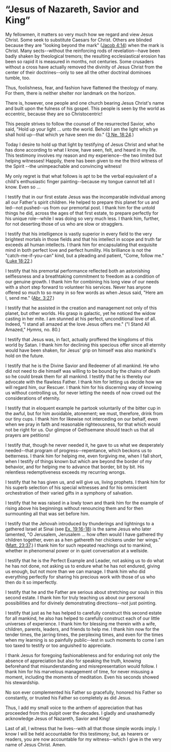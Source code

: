 # “Jesus of Nazareth, Savior and King”

My fellowmen, it matters so very much how we regard and view Jesus Christ.
Some seek to substitute Caesars for Christ. Others are blinded because they
are "looking beyond the mark" ([Jacob
4:14](https://www.lds.org/scriptures/bofm/jacob/4.14?lang=eng#13)) when the
mark is Christ. Many sects--without the reinforcing rods of revelation--have
been badly shaken by theological tremors; the resulting ecclesiastical erosion
has been so rapid it is measured in months, not centuries. Some crusaders
without a cross have actually removed the divinity of Jesus Christ from the
center of their doctrines--only to see all the other doctrinal dominoes
tumble, too.

Thus, foolishness, fear, and fashion have flattened the theology of many. For
them, there is neither shelter nor landmark on the horizon.

There is, however, one people and one church bearing Jesus Christ's name and
built upon the fulness of his gospel. This people is seen by the world as
eccentric, because they are so Christocentric!

This people strives to follow the counsel of the resurrected Savior, who said,
"Hold up your light ... unto the world. Behold I am the light which ye shall
hold up--that which ye have seen me do." ([3 Ne.
18:24](https://www.lds.org/scriptures/bofm/3-ne/18.24?lang=eng#23).)

Today I desire to hold up that light by testifying of Jesus Christ and what he
has done according to what I know, have seen, felt, and heard in my life. This
testimony involves my reason and my experience--the two limited but helping
witnesses! Happily, there has been given to me the third witness of the Spirit
--the unimpeachable and convincing witness!

My only regret is that what follows is apt to be the verbal equivalent of a
child's enthusiastic finger painting--because my tongue cannot tell all I
know. Even so ...

I testify that in our first estate Jesus was the incomparable individual among
all our Father's spirit children. He helped to prepare this planet for us and
led--not pushed--us from our premortal post. I thank him for the untold things
he did, across the ages of that first estate, to prepare perfectly for his
unique role--while I was doing so very much less. I thank him, further, for
not deserting those of us who are slow or stragglers.

I testify that his intelligence is vastly superior in every field to the very
brightest mortals in those fields and that his intellect in scope and truth
far exceeds all human intellects. I thank him for encapsulating that exquisite
mind in both perfect love and perfect humility. His brilliance is not the
"catch-me-if-you-can" kind, but a pleading and patient, "Come, follow me."
([Luke 18:22](https://www.lds.org/scriptures/nt/luke/18.22?lang=eng#21).)

I testify that his premortal performance reflected both an astonishing
selflessness and a breathtaking commitment to freedom as a condition of our
genuine growth. I thank him for combining his long view of our needs with a
short step forward to volunteer his services. Never has anyone offered so much
to so many in so few words as when Jesus said, "Here am I, send me." ([Abr.
3:27](https://www.lds.org/scriptures/pgp/abr/3.27?lang=eng#26).)

I testify that he assisted in the creation and management not only of this
planet, but other worlds. His grasp is galactic, yet he noticed the widow
casting in her mite. I am stunned at his perfect, unconditional love of all.
Indeed, "I stand all amazed at the love Jesus offers me." ("I Stand All
Amazed," _Hymns,_ no. 80.)

I testify that Jesus was, in fact, actually proffered the kingdoms of this
world by Satan. I thank him for declining this specious offer since all
eternity would have been shaken, for Jesus' grip on himself was also mankind's
hold on the future.

I testify that he is the Divine Savior and Redeemer of all mankind. He who did
not need to die himself was willing to be bound by the chains of death so he
could break them for all mankind. I testify that he is thereby our advocate
with the flawless Father. I thank him for letting us decide how we will regard
him, our Rescuer. I thank him for his discerning way of knowing us without
controlling us, for never letting the needs of now crowd out the
considerations of eternity.

I testify that in eloquent example he partook voluntarily of the bitter cup in
the awful, but for him avoidable, atonement; we must, therefore, drink from
our tiny cups. I thank him for likewise not interceding on our behalf, even
when we pray in faith and reasonable righteousness, for that which would not
be right for us. Our glimpse of Gethsemane should teach us that all prayers
are petitions!

I testify that, though he never needed it, he gave to us what we desperately
needed--that program of progress--repentance, which beckons us to betterness.
I thank him for helping me, even forgiving me, when I fall short, when I
testify of things known but which are beyond the border of my behavior, and
for helping me to advance that border, bit by bit. His relentless
redemptiveness exceeds my recurring wrongs.

I testify that he has given us, and will give us, living prophets. I thank him
for his superb selection of his special witnesses and for his omniscient
orchestration of their varied gifts in a symphony of salvation.

I testify that he was raised in a lowly town and thank him for the example of
rising above his beginnings without renouncing them and for then surmounting
all that was set before him.

I testify that the Jehovah introduced by thunderings and lightnings to a
gathered Israel at Sinai (see [Ex.
19:16-18](https://www.lds.org/scriptures/ot/ex/19.16-18?lang=eng#15)) is the
same Jesus who later lamented, "O Jerusalem, Jerusalem ... how often would I
have gathered thy children together, even as a hen gathereth her chickens
under her wings." ([Matt.
23:37](https://www.lds.org/scriptures/nt/matt/23.37?lang=eng#36).) I thank him
for such repeated reachings out to mankind, whether in phenomenal power or in
quiet conversation at a wellside.

I testify that he is the Perfect Example and Leader, not asking us to do what
he has not done, not asking us to endure what he has not endured, giving us
enough, but not more than we can manage. I thank him who did everything
perfectly for sharing his precious work with those of us who then do it so
imperfectly.

I testify that he and the Father are serious about stretching our souls in
this second estate. I thank him for truly teaching us about our personal
possibilities and for divinely demonstrating directions--not just pointing.

I testify that just as he has helped to carefully construct this second estate
for all mankind, he also has helped to carefully construct each of our little
universes of experience. I thank him for blessing me therein with a wife,
children, parents, leaders, and friends to help me. I thank him now for the
tender times, the jarring times, the perplexing times, and even for the times
when my learning is so painfully public--lest in such moments to come I am too
taxed to testify or too anguished to appreciate.

I thank Jesus for foregoing fashionableness and for enduring not only the
absence of appreciation but also for speaking the truth, knowing beforehand
that misunderstanding and misrepresentation would follow. I thank him for his
marvelous management of time, for never misusing a moment, including the
moments of meditation. Even his seconds showed his stewardship.

No son ever complemented his Father so gracefully, honored his Father so
constantly, or trusted his Father so completely as did Jesus.

Thus, I add my small voice to the anthem of appreciation that has proceeded
from this pulpit over the decades. I gladly and unashamedly acknowledge Jesus
of Nazareth, Savior and King!

Last of all, I witness that he lives--with all that those simple words imply.
I know I will be held accountable for this testimony; but, as hearers or
readers, you are now accountable for my witness--which I give in the very name
of Jesus Christ. Amen.

